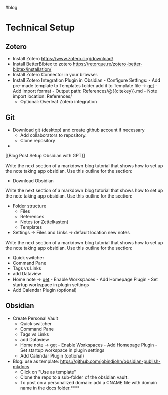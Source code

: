 #blog
# Technical Setup
## Zotero
- Install Zotero https://www.zotero.org/download/
- Install BetterBibtex to zotero https://retorque.re/zotero-better-bibtex/installation/
- Install Zotero Connector in your browser.
- Install Zotero Integration Plugin in Obsidian
		- Configure Settings: 
			- Add pre-made template to Templates folder add it to Template file -> [get](https://raw.githubusercontent.com/mscott99/matthewscott-blog/main/files/Zotero_Template.md)
			- Add import format
			- Output path: References/@{{citekey}}.md
			- Note import location: References/
	- Optional: Overleaf Zotero integration 
## Git
- Download git (desktop) and create github account if necessary
	- Add collaborators to repository.
	- Clone repository
- 

[[Blog Post Setup Obsidian with GPT]]

Write the next section of a markdown blog tutorial that shows how to set up the note taking app obsidian. Use this outline for the section:
- Download Obsidian

Write the next section of a markdown blog tutorial that shows how to set up the note taking app obsidian. Use this outline for the section:
- Folder structure
	- Files
	- References
	- Notes (or Zettelkasten)
	- Templates
- Settings -> Files and Links -> default location new notes

Write the next section of a markdown blog tutorial that shows how to set up the note taking app obsidian. Use this outline for the section:
- Quick switcher
- Command Pane
- Tags vs Links
- add Dataview
- Home note ->  [get](https://raw.githubusercontent.com/mscott99/matthewscott-blog/main/files/Simplified%20Home%20Note.md)
			- Enable Workspaces
			- Add Homepage Plugin
			- Set startup workspace in plugin settings
- Add Calendar Plugin (optional)

## Obsidian
- Create Personal Vault
	- Quick switcher
	- Command Pane
	- Tags vs Links
	- add Dataview
	- Home note ->  [get](https://raw.githubusercontent.com/mscott99/matthewscott-blog/main/files/Simplified%20Home%20Note.md)
			- Enable Workspaces
			- Add Homepage Plugin
			- Set startup workspace in plugin settings
	- Add Calendar Plugin (optional)
- Blog: use as template: https://github.com/jobindjohn/obsidian-publish-mkdocs
	- Click on "Use as template"
	- Clone the repo to a sub-folder of the obsidian vault.
	- To post on a personalized domain: add a CNAME file with domain name in the docs folder.****